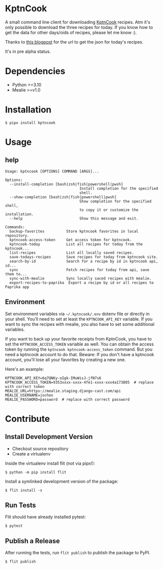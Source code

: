 # KptnCook

A small command line client for downloading [KptnCook](https://www.kptncook.com/) recipes. Atm it's only possible to download the three
recipes for today. If you know how to get the data for other days/oids
of recipes, please let me know :).

Thanks to [this blogpost](https://medium.com/analytics-vidhya/reversing-and-analyzing-the-cooking-app-kptncook-my-recipe-collection-5b5b04e5a085) for the url to get the json for today's recipes.

It's in pre alpha status.

# Dependencies
* Python >=3.10
* Mealie >=v1.0

# Installation

```shell
$ pipx install kptncook
```

# Usage

## help

```shell
Usage: kptncook [OPTIONS] COMMAND [ARGS]...

Options:
  --install-completion [bash|zsh|fish|powershell|pwsh]
                                  Install completion for the specified
                                  shell.
  --show-completion [bash|zsh|fish|powershell|pwsh]
                                  Show completion for the specified shell,
                                  to copy it or customize the installation.
  --help                          Show this message and exit.

Commands:
  backup-favorites          Store kptncook favorites in local repository.
  kptncook-access-token     Get access token for kptncook.
  kptncook-today            List all recipes for today from the kptncook...
  list-recipes              List all locally saved recipes.
  save-todays-recipes       Save recipes for today from kptncook site.
  search-by-id              Search for a recipe by id in kptncook api, id...
  sync                      Fetch recipes for today from api, save them to...
  sync-with-mealie          Sync locally saced recipes with mealie.
  export-recipes-to-paprika  Export a recipe by id or all recipes to Paprika app
```

## Environment

Set environment variables via `~/.kptncook/.env` dotenv file or directly in your shell. You'll need to set at least the `KPTNCOOK_API_KEY` variable. If you want to sync the recipes with mealie, you also have to set some additional variables.

If you want to back up your favorite receipts from KptnCook, you have to set the `KPTNCOOK_ACCESS_TOKEN` variable as well. You can obtain the access token by running the `kptncook kptncook-access_token` command. But you need a kptncook account to do that.
Beware: If you don't have a kptncook account, you'll lose all your favorites by creating a new one.

Here's an example:

```shell
KPTNCOOK_API_KEY=6q7QNKy-oIgk-IMuWisJ-jfN7s6
KPTNCOOK_ACCESS_TOKEN=9353xxxx-xxxx-4fe1-xxxx-xxx4a173805  # replace with correct token
MEALIE_URL=https://mealie.staging.django-cast.com/api
MEALIE_USERNAME=jochen
MEALIE_PASSWORD=password  # replace with correct password
```

# Contribute

## Install Development Version

- Checkout source repository
- Create a virtualenv

Inside the virtualenv install flit (not via pipx!):
```shell
$ python -m pip install flit
```

Install a symlinked development version of the package:
```
$ flit install -s
```
## Run Tests

Flit should have already installed pytest:

```shell
$ pytest
```

## Publish a Release

After running the tests, run `flit publish` to publish the package to PyPI.

```shell
$ flit publish
```
